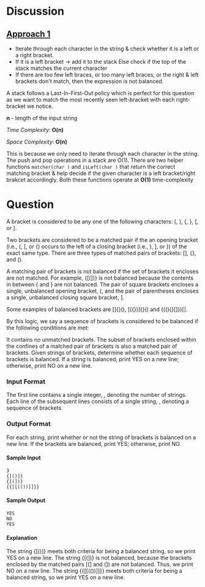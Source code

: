 # Discussion

## [Approach 1](https://github.com/div1090/codemonkeys/blob/master/Cracking%20the%20Coding%20Interview%20Challenges/Stacks-%20Balanced%20Brackets/soln.cpp)

* Iterate through each character in the string & check whether it is a left or a right bracket.
* If it is a left bracket -> add it to the stack
  Else check if the top of the stack matches the current character 
* If there are too few left braces, or too many left braces, or the right & left brackets don't match, then the expression is not balanced.

A stack follows a Last-In-First-Out policy which is perfect for this question as we want to match the most recently seen left-bracket with each right-bracket we notice.


**n** - length of the input string

*Time Complexity*: **O(n)**

*Space Complexity*: **O(n)**

This is because we only need to iterate through each character in the string. The push and pop operations in a stack are O(1).
There are two helper functions `matcher(char )` and `isLeft(char )` that return the correct matching bracket & help decide if the given character is a left bracket/right brakcet accordingly. Both these functions operate at **O(1)** time-complexity




# Question

A bracket is considered to be any one of the following characters: (, ), {, }, [, or ].

Two brackets are considered to be a matched pair if the an opening bracket (i.e., (, [, or {) occurs to the left of a closing bracket (i.e., ), ], or }) of the exact same type. There are three types of matched pairs of brackets: [], {}, and ().

A matching pair of brackets is not balanced if the set of brackets it encloses are not matched. For example, {[(])} is not balanced because the contents in between { and } are not balanced. The pair of square brackets encloses a single, unbalanced opening bracket, (, and the pair of parentheses encloses a single, unbalanced closing square bracket, ].

Some examples of balanced brackets are []{}(), [({})]{}() and ({(){}[]})[].

By this logic, we say a sequence of brackets is considered to be balanced if the following conditions are met:

It contains no unmatched brackets.
The subset of brackets enclosed within the confines of a matched pair of brackets is also a matched pair of brackets.
Given  strings of brackets, determine whether each sequence of brackets is balanced. If a string is balanced, print YES on a new line; otherwise, print NO on a new line.

### Input Format

The first line contains a single integer, , denoting the number of strings. 
Each line  of the  subsequent lines consists of a single string, , denoting a sequence of brackets.

### Output Format

For each string, print whether or not the string of brackets is balanced on a new line. If the brackets are balanced, print YES; otherwise, print NO.

#### Sample Input
```
3
{[()]}
{[(])}
{{[[(())]]}}
```
#### Sample Output
```
YES
NO
YES
```

#### Explanation

The string {[()]} meets both criteria for being a balanced string, so we print YES on a new line.
The string {[(])} is not balanced, because the brackets enclosed by the matched pairs [(] and (]) are not balanced. Thus, we print NO on a new line.
The string {{[[(())]]}} meets both criteria for being a balanced string, so we print YES on a new line.
